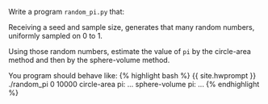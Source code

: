 Write a program `random_pi.py` that:

Receiving a seed and sample size, generates that many random numbers, uniformly sampled on 0 to 1.

Using those random numbers, estimate the value of `pi` by the circle-area method and then by the sphere-volume method.

You program should behave like:
{% highlight bash %}
{{ site.hwprompt }} ./random_pi 0 10000
circle-area pi: ...
sphere-volume pi: ...
{% endhighlight %}